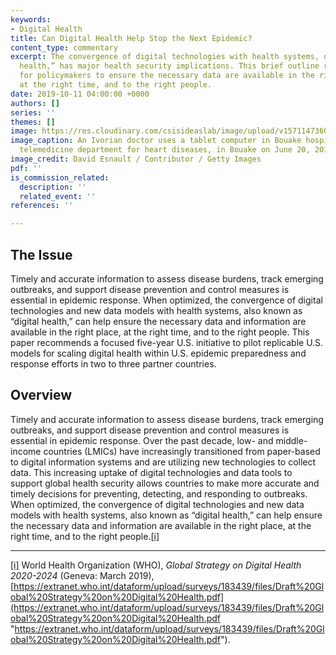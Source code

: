 ```yaml
---
keywords:
- Digital Health
title: Can Digital Health Help Stop the Next Epidemic?
content_type: commentary
excerpt: The convergence of digital technologies with health systems, or “digital
  health,” has major health security implications. This brief outline recommendations
  for policymakers to ensure the necessary data are available in the right place,
  at the right time, and to the right people.
date: 2019-10-11 04:00:00 +0000
authors: []
series: ''
themes: []
image: https://res.cloudinary.com/csisideaslab/image/upload/v1571147360/health-commission/digital-health_y7wotg.jpg
image_caption: An Ivorian doctor uses a tablet computer in Bouake hospital's trailblazer
  telemedicine department for heart diseases, in Bouake on June 20, 2019.
image_credit: David Esnault / Contributor / Getty Images
pdf: ''
is_commission_related:
  description: ''
  related_event: ''
references: ''

---
```

## The Issue

Timely and accurate information to assess disease burdens, track emerging outbreaks, and support disease prevention and control measures is essential in epidemic response. When optimized, the convergence of digital technologies and new data models with health systems, also known as “digital health,” can help ensure the necessary data and information are available in the right place, at the right time, and to the right people. This paper recommends a focused five-year U.S. initiative to pilot replicable U.S. models for scaling digital health within U.S. epidemic preparedness and response efforts in two to three partner countries.

## Overview

Timely and accurate information to assess disease burdens, track emerging outbreaks, and support disease prevention and control measures is essential in epidemic response. Over the past decade, low- and middle-income countries (LMICs) have increasingly transitioned from paper-based to digital information systems and are utilizing new technologies to collect data. This increasing uptake of digital technologies and data tools to support global health security allows countries to make more accurate and timely decisions for preventing, detecting, and responding to outbreaks. When optimized, the convergence of digital technologies and new data models with health systems, also known as “digital health,” can help ensure the necessary data and information are available in the right place, at the right time, and to the right people.[\[i\]](#_edn1)

***

[\[i\]](#_ednref1) World Health Organization (WHO), _Global Strategy on Digital Health 2020-2024_ (Geneva: March 2019), [https://extranet.who.int/dataform/upload/surveys/183439/files/Draft%20Global%20Strategy%20on%20Digital%20Health.pdf](https://extranet.who.int/dataform/upload/surveys/183439/files/Draft%20Global%20Strategy%20on%20Digital%20Health.pdf "https://extranet.who.int/dataform/upload/surveys/183439/files/Draft%20Global%20Strategy%20on%20Digital%20Health.pdf").